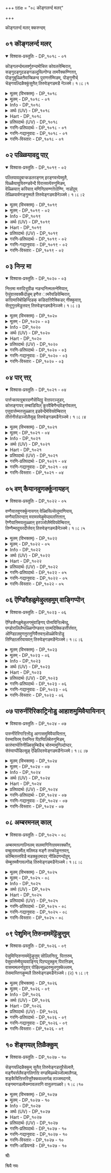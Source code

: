 +++
title = "०८ कॊङ्गलर्न्द मलर्"

+++

कॊङ्गलर्न्द मलर् क्करुन्दम्

## ०१ कॊङ्गलर्न्द मलर्

<details open><summary>विश्वास-प्रस्तुतिः - DP_१०१८ - ०१</summary>

कॊङ्गलर्न्दमलर्क्गुरुन्दमॊचित्त कोवलऩॆम्बिराऩ्,  
सङ्गुदङ्गुदडङ्गडल्दुयिल्गॊण्ड तामरैक्कण्णिऩऩ्,  
पॊङ्गुबुळ्ळिऩैवाय्बिळन्द पुराणर्त्तम्मिडम्, पॊङ्गुनीर्च्  
चॆङ्गयल्दिळैक्कुंसुऩैत् तिरुवेङ्गडमडै नॆञ्जमे। १।८।१
</details>

<details><summary>मूलम् (विभक्तम्) - DP_१०१८</summary>

१०१८ ## कॊङ्गु अलर्न्द मलर्क् गुरुन्दम् ऒचित्त * कोवलऩ् ऎम् पिराऩ् *   
सङ्गु तङ्गु तडङ् गडल् * तुयिल् कॊण्ड तामरैक् कण्णिऩऩ् **   
पॊङ्गु पुळ्ळिऩै वाय् पिळन्द * पुराणर् तम् इडम् * पॊङ्गु नीर्च्  
सॆङ् गयल् तिळैक्कुम् सुऩैत् * तिरुवेङ्गडम् अडै नॆञ्जमे १
</details>

<details><summary>मूलम् - DP_१०१८ - ०१</summary>

कॊङ्गलर्न्दमलर्क्गुरुन्दमॊचित्त कोवलऩॆम्बिराऩ्,  
सङ्गुदङ्गुदडङ्गडल्दुयिल्गॊण्ड तामरैक्कण्णिऩऩ्,  
पॊङ्गुबुळ्ळिऩैवाय्बिळन्द पुराणर्त्तम्मिडम्, पॊङ्गुनीर्च्  
चॆङ्गयल्दिळैक्कुंसुऩैत् तिरुवेङ्गडमडै नॆञ्जमे। १।८।१
</details>

<details><summary>Info - DP_१०१८</summary>

{'uv_id': 'PT_१_८', 'rAga': 'Yamunākalyāṇi / यमुऩाकल्याणि', 'tAla': 'Tiripuṭai / तिरिबुडै', 'bhAva': 'Self'}
</details>

<details><summary>अर्थः (UV) - DP_१०१८</summary>

सङ्गुगळ् तङ्गियिरुक्किऱ परन्द पाऱ्कडलिल् सयऩित्तिरुप्पवऩे! कण्णऩ् तामरैयॊत्त कण्गळैयुडैयवऩे मणमिक्क पूक्कळ् निऱैन्द गुरुन्द मरमाऩ असुरऩै मुऱित्तु अऴित्त सॆरुक्कुडऩ् इरुन्द पऱवैयाग वन्द पगासूरऩ् वायै पिळन्दु अऴित्त ऎम्बॆरुमाऩ् श्री मन्नारायणऩ् इरुक्कु मिडमायुम् नीर्वळमुडैयदाय् सिवन्द कयल् मीऩ्गळ् कळित्तु वाऴुम् सुऩैगळैयुडैय तिरुवेङ्गडमलैयै नॆञ्जे! नी अडैन्दिडु
</details>

<details><summary>Hart - DP_१०१८</summary>

Our ancient, lotus-eyed god  
who rests on the wide conch-filled ocean,  
who broke the Kurundam trees  
blooming with flowers and dripping with honey  
and who as a cowherd split open the beak of the Asuran  
that came as a bird  
stays in Thiruvenkaṭam  
where beautiful fish frolic in the springs filled with abundant water:  
O heart, let us go there and worship him:
</details>

<details><summary>प्रतिपदार्थः (UV) - DP_१०१८</summary>

**सङ्गु तङ्गु** = सङ्गुगळ् तङ्गियिरुक्किऱ; **तडङ् गडल्** = परन्द पाऱ्कडलिल्; **तुयिल् कॊण्ड** = सयऩित्तिरुप्पवऩे!; **कोवलऩ्** = कण्णऩ्; **तामरै** = तामरैयॊत्त; **कण्णिऩऩ्** = कण्गळैयुडैयवऩे; **कॊङ्गु** = मणमिक्क; **अलर्न्द मलर्** = पूक्कळ् निऱैन्द; **गुरुन्दम्** = गुरुन्द मरमाऩ असुरऩै; **ऒचित्त** = मुऱित्तु अऴित्त; **पॊङ्गु** = सॆरुक्कुडऩ् इरुन्द; **पुळ्ळिऩै** = पऱवैयाग वन्द पगासूरऩ्; **वाय् पिळन्द** = वायै पिळन्दु अऴित्त; **ऎम्बिराऩ्** = ऎम्बॆरुमाऩ्; **पुराणर् तम्** = श्री मन्नारायणऩ्; **इडम्** = इरुक्कु मिडमायुम्; **पॊङ्गु नीर्** = नीर्वळमुडैयदाय्; **सॆङ् गयल्** = सिवन्द कयल् मीऩ्गळ्; **तिळैक्कुम्** = कळित्तु वाऴुम्; **सुऩै** = सुऩैगळैयुडैय; **तिरुवेङ्गडम्** = तिरुवेङ्गडमलैयै; **अडै नॆञ्जमे!** = नॆञ्जे! नी अडैन्दिडु
</details>

<details><summary>गरणि-प्रतिपदार्थः - DP_१०१८ - ०१</summary>

कॊङ्गु=परिमळवन्नु, अलर्न्द=\(चॆल्लि\)अरळीद, मलर्=हूगळुळ्ळ, कुरुन्दम्=कुरुन्द मरवन्नु, ऒशित्त=मुरिद, नाश माडिद, कोवलन्=गोपालनादवनु, ऎम्बिरान्=नम्म स्वामियु, शङ्गु=शङ्खगळु, तङ्गु=विशालवाद, कडल्=कडलल्लि, तुयिल् कॊण्ड=निद्रिसिद, तामरै कण्णिनन्=तावरॆहूविनन्तॆ\(ऎसळिनन्तॆ\) विशालवाद कण्णुगळुळ्ळवनु\(पुण्डरीकाक्षनु\), पॊ~घ्गु=कोपगॊण्डु बन्द, पुळ्ळिनै=पक्षियम् वाय्=बायन्नु, पिळन्द=सीळिद, पुराणर् तम्=पुराण पुरुषन, इडम्=क्षेत्रवॆम्बुदु, पॊङ्गुनीर्=\(उक्कि हरियुव\)जलगळुळ्ळ, शॆम्=सुन्दरवाद, कयल्=मीनुगळु, तिळैक्कूम्=वासिसुव, शुनै=सरोवरगळुळ्ळ, तिरुवेङ्गडम्=पवित्रवाद वॆङ्कटाचलवन्नु, अडै=सेरु, नॆञ्जमे=मनस्से.
</details>

<details><summary>गरणि-गद्यानुवादः - DP_१०१८ - ०१</summary>

अरळि परिमळवन्नु बीरुव हूगळुळ्ळ कुरन्द मरवन्नु मुरिदु नाशपडिसिद गोपालनाद नम्म स्वामियु, शङ्खगळु तङ्गिरुव विशालवाद कडलल्लि निद्रिसिद तावरॆ ऎसळिनन्तॆ विशालवाद कण्णुगळुळ्ळवनु, कोपगॊण्डु बन्द पक्षिय बायन्नु सीळिद पुराणपुरुषनु नॆलसिरुव क्षेत्रवॆम्बुदु उक्किहरियुव जलगळन्नुळ्ळ सुन्दरवाद \(कॆम्पु\) मीनुगळु वासिसुव सरोवरगळन्नुळ्ळ पवित्रवाद वॆङ्कटाचलवन्नु होगि सेरु मनस्से.\(१\)
</details>

<details><summary>गरणि-विस्तारः - DP_१०१८ - ०१</summary>

समय बन्दाग अद्भुतवाद, असाध्यवाद, नम्बुवुदक्कू आगदन्थ विस्मयकारकवाद साहसगळन्नु माडि, नोडुववरन्नु मूढरन्नागि माडि, तानु निर्लिप्तनागि एनू अरियदवनन्तॆ इरुववनु भगवन्त. महाप्रळयदल्लि इडिय ब्रह्माण्डवन्नु ऒन्दे कवळवागि नुङ्गि, ऎल्लवन्नू हॊट्टॆयल्लिट्टुकॊळ्ळुवुदु. शान्तवागि, अनन्तन मेलॆ पवडिसि योगनिद्रॆ माडुवुदु, इल्लवेआलदॆलॆय मेलॆ ऎळॆय मगुविन रूपतळॆदु निर्लिप्तनागि निद्रिसुवुदु.

नन्दगोकुलदल्लि गोवळर कुलदल्लि गोपालनागि अवतरिसि, इन्नू अम्बॆगालिक्कुव ऎळॆयवयस्सिनल्ले\(मगुवागिरुवागले\) अरळि परिमळवन्नु बीरुव हूगळिन्द तुम्बि ऎत्तरवागि दृढवागि बॆळॆद मत्तीमरगळन्नु निरायासवागि मुरिदु कॆडवि, एनू अरियदवनन्तॆ तोरिकॊळ्ळुवुदु.

गोवळ बालर जॊतॆयल्लि करुगळ हिन्दॆ काडिगॆ होगुव वयस्सिनल्लि ऒन्दु सल, कंसनिन्द प्रेरितनागि बालकृष्णनन्नु कॊल्ललु बकासुरनु बकपक्षिय रूपतळॆदु काणिसिकॊण्डनु. बकासुरनु अवनन्नु नुङ्गलु बायि तॆरॆदुकॊण्डु नुग्गि बरुवुदन्नु कण्ड कृष्णनु अवन उद्दनाद कॊक्कन्नु हिडिदु, अगलिसि, सीळि, अवनन्नु कॊन्दद्दु.

ई बगॆय हेरळवाद निदर्शनगळन्नु भगवन्तन लीलॆयागि तिळियबहुदु. स्वामियु अनादिपुरुष. यावागलू इरतक्कवनु. ऎल्लक्कू ऒदॆयनु. ऎल्ल आगुहोगुगळिगू कर्तनु. आद्दरिन्दले भगवन्तनन्नु पुराणपुरुष ऎन्नुत्तारॆ.

भगवन्तन सॊबगन्नु वर्णिसिहेळुवुदक्कॆ साध्यविल्ल. अवन कण्णुगळु कमलद दळदन्तॆ माटवागि, विशालवागि, सुन्दरवादवु. अवुगळ आकर्षणॆयन्तु साटियिल्लद्दु. अदक्कॆ स्वामियन्नु “पुण्डरीकाक्ष”ऎन्नुत्तारॆ.

भगवन्तनु नॆलसिरुव क्षेत्रवू अष्टे सुन्दर, अष्टे पवित्र. ऎन्दॆन्दिगू बत्तिहोगदॆ इरुव निरन्तरवाद ऊटॆगळुळ्ळ सरोवरगळु आ क्षेत्रदल्लि हेरळवागिवॆ. आ सरोवरगळल्लि अन्दवाद कॆम्पुमीनुगळु निर्भयवागि ईजुत्ता, नॆगॆयुत्ता इरुत्तवॆ.

आऴ्वाररु हेळुत्तारॆ- मनस्से, भगवन्तन, आ पवित्रक्षेत्रवाद वॆङ्कटाचलवन्नु होगि सेरु.
</details>

## ०२ पळ्ळियावदु पाऱ्

<details open><summary>विश्वास-प्रस्तुतिः - DP_१०१९ - ०२</summary>

पल्लियावदुबाऱ्कडलरङ्गम् इरङ्गवऩ्पेय्मुलै,  
पिळ्ळैयायुयिरुण्डवॆन्दै पिराऩवऩ्पॆरुगुमिडम्,  
वॆळ्ळियाऩ् करियाऩ् मणिनिऱवण्णऩॆऩ्ऱॆण्णि, नाडॊऱुम्  
तॆळ्ळियार्वणङ्गुम्मलै तिरुवेङ्गडमडैनॆञ्जमे। १।८।२
</details>

<details><summary>मूलम् (विभक्तम्) - DP_१०१९</summary>

१०१९ ## पळ्ळि आवदु पाऱ्कडल् अरङ्गम् * इरङ्ग वऩ् पेय् मुलै *   
पिळ्ळैयाय् उयिर् उण्ड ऎन्दै * पिराऩ् अवऩ् पॆरुगुम् इडम् **   
वॆळ्ळियाऩ् करियाऩ् * मणि निऱ वण्णऩ् ऎऩ्ऱु ऎण्णि * नाळ्दॊऱुम्   
तॆळ्ळियार् वणङ्गुम् मलैत् * तिरुवेङ्गडम् अडै नॆञ्जमे २
</details>

<details><summary>मूलम् - DP_१०१९ - ०२</summary>

पल्लियावदुबाऱ्कडलरङ्गम् इरङ्गवऩ्पेय्मुलै,  
पिळ्ळैयायुयिरुण्डवॆन्दै पिराऩवऩ्पॆरुगुमिडम्,  
वॆळ्ळियाऩ् करियाऩ् मणिनिऱवण्णऩॆऩ्ऱॆण्णि, नाडॊऱुम्  
तॆळ्ळियार्वणङ्गुम्मलै तिरुवेङ्गडमडैनॆञ्जमे। १।८।२
</details>

<details><summary>Info - DP_१०१९</summary>

{'uv_id': 'PT_१_८', 'rAga': 'Yamunākalyāṇi / यमुऩाकल्याणि', 'tAla': 'Tiripuṭai / तिरिबुडै', 'bhAva': 'Self'}
</details>

<details><summary>अर्थः (UV) - DP_१०१९</summary>

कल्नॆञ्जै युडैय पूदऩै कदऱुम्बडि अवळदु मार्बगत्तै कुऴन्दैयाय् इरुक्कुम् पोदे अवळ् पिराणऩै उऱिञ्जि अवळै अऴित्त ऎम् पॆरुमाऩ् सयऩित्तिरुप्पदु तिरुप्पाऱ्कडलुम् तिरुवरङ्गमुमाम् अवऩ् वळरुगिऱ इडमाऩ तॆळिन्द ञाऩिगळ् किरुदयुगत्तिल् वॆळुत्त निऱत्तऩायुम् कलियुगत्तिल् कऱुत्त निऱत्तऩायुम् त्वाबरयुगत्तिल् नीलमणि निऱत्तऩायुम् ऎऩ्ऱु ऎण्णि तिऩमुम् वणङ्गुम् तिरुवेङ्गडमलैयै नॆञ्जे! नी अडैन्दिडु
</details>

<details><summary>Hart - DP_१०१९</summary>

Our lord who rests on the milky ocean in Srirangam,  
who drank the poisonous milk  
from the breasts of the devil Putanā,  
stays in Thiruvenkaṭam  
where his good devotees go and praise him every day saying,  
“He is white in the first eon:  
He is dark in the second eon:  
He is sapphire-colored in the third eon,”  
and worship him on that hill:  
O heart, let us go there and worship him:
</details>

<details><summary>प्रतिपदार्थः (UV) - DP_१०१९</summary>

**वऩ् पेय्** = कल्नॆञ्जै युडैय; **इरङ्ग** = पूदऩै कदऱुम्बडि; **मुलै** = अवळदु मार्बगत्तै; **पिळ्ळैयाय्** = कुऴन्दैयाय् इरुक्कुम् पोदे; **उयिर्** = अवळ् पिराणऩै उऱिञ्जि; **उण्ड** = अवळै अऴित्त; **ऎन्दै पिराऩ्** = ऎम् पॆरुमाऩ्; **पळ्ळि आवदु** = सयऩित्तिरुप्पदु; **पाऱ्कडल्** = तिरुप्पाऱ्कडलुम्; **अरङ्गम्** = तिरुवरङ्गमुमाम्; **अवऩ्** = अवऩ्; **पॆरुगुम् इडम्** = वळरुगिऱ इडमाऩ; **तॆळ्ळियार्** = तॆळिन्द ञाऩिगळ्; **वॆळ्ळियाऩ्** = किरुदयुगत्तिल् वॆळुत्त निऱत्तऩायुम्; **करियाऩ्** = कलियुगत्तिल् कऱुत्त निऱत्तऩायुम्; **मणि निऱ** = त्वाबरयुगत्तिल् नीलमणि; **वण्णऩ्** = निऱत्तऩायुम्; **ऎऩ्ऱु ऎण्णि** = ऎऩ्ऱु ऎण्णि; **नाळ्दॊऱुम्** = तिऩमुम्; **वणङ्गुम्** = वणङ्गुम्; **मलै तिरुवेङ्गडम्** = तिरुवेङ्गडमलैयै; **अडै नॆञ्जमे!** = नॆञ्जे! नी अडैन्दिडु
</details>

<details><summary>गरणि-प्रतिपदार्थः - DP_१०१९ - ०२</summary>

पळ्ळि आवदु=पवडिसुवुदु \(पवडिसुव स्थळ ऎन्दरॆ\) पाल् कडल् अरङ्गम्=पाल्गडलु ऎम्ब देवालय, इरङ्ग-किरिचाडुवन्तॆ, अवन्=अवनु, पेय् मुलै=राक्षसिय मॊलॆयन्नु, पिळ्ळै आय्=मगुवागिये, उयिर् उण्ड=जीववन्नुण्ड, ऎन्दै=नन्न तन्दॆयाद, पिरान्=स्वामियाद, अवन्=अवनु, पॆरुहुम्=बॆळॆयुव, इडम्=क्षेत्रवॆम्बुदु, वॆळ्ळियान्=बिळियनु, करियन्-करियनु, मणीनिऱवण्णन्=नीलमणिय बण्णदवनु, ऎन्ऱु=ऎन्दु, ऎण्णि=भाविसि, नाळ् तॊऱुम्=सततवागि, तॆळ्ळियार्=तिळिदवरु, वणङ्गुम्=पूजिसुव, नमस्करिसुव, मलै=बॆट्टवाद, तिरुवेङ्गडम्=पवित्रवाद वॆङ्कटाचलवन्नु, अडै=सेरु, नॆञ्जमे=मनस्से.
</details>

<details><summary>गरणि-गद्यानुवादः - DP_१०१९ - ०२</summary>

अवनु पवडिसुवुदु “पाल्गडलु ऎम्ब देवालयदल्लि अवनु मगुवागिये राक्षसिय मॊलॆयन्नुण्डु\(अवळु\) किरिचाडुवन्तॆ अवळ जीववन्नुण्डवनु. नन्न तन्दॆयू स्वामियू आद अवनु बॆळॆयुव क्षेत्रवॆम्बुदु तिळिदवरु बिळियनु, करियनु, नीलमणिय कान्तियवनु” ऎन्दु सततवागि पूजिसि नमस्करिसुव बॆट्टवाद पवित्रवाद वॆङ्कटाचलवन्नु, होगि सेरु, मनस्से.\(२\)
</details>

<details><summary>गरणि-विस्तारः - DP_१०१९ - ०२</summary>

भगवन्तनु अवतरिसुवुदु ऒन्दु कडॆयन्तॆ, बॆळॆयुवुदु मत्तॊन्दु कडॆयन्तॆ, मत्तु पवडिसुवुदु इन्नॊन्दु कडॆयन्तॆ\! ऎन्थ विचित्र\!

भगवन्तनु श्रीकृष्णनागि अवतरिसिद्दु नन्दगोकुलदल्लि. अवनिन्नू हसुगूसागिद्दागले, अवनन्नु कॊल्लबेकॆन्दु विषद हालन्नु तुम्बिकॊण्डु बन्द पूतनि ऎम्ब राक्षसिय विषद मॊलॆयन्नु सविदुउण्ड. अदन्नु तानु अरगिसिकॊण्डद्दल्लदॆ, कुडिद हालिन जॊतॆयल्लि अवळ जीववन्ने हीरि बिट्ट\! ऎन्थ विस्मयकारि\! अवळु यारु, अल्लिगेकॆ बन्दिद्दळॆम्बुदु अवनिगॆ मात्रवे तिळिदित्तु\! ऎन्थ सर्वज्ञ\!

भगवन्तनु मलगुवुदु विशालवागि, अब्बरिसुव अलॆगळिन्द कूडिद पाल्गडलल्लि\! अदे अवन शयन मन्दिर\! ऎन्थ निर्लिप्त\!

भगवन्तनु भूमियमेलॆ तन्न कीर्तियन्नु प्रत्यक्षवागि बॆळगुत्तिरुवुदु तिरुवॆङ्कटाचलदल्लि. ज्ञानिगळु युगयुगगळिन्दलू अवनन्नु पूजिसुत्तिद्दारॆ. कृतयुगदल्लि हळदि मिश्रवाद बिळियबण्णदिन्द बॆळगिदनु. द्वापरयुगदल्लि अवन देहकान्ति इन्द्रनीलमणियदु. कलियुगदल्लि अवनु करियनु\! वॆङ्कटाचलद स्वामियल्लि ज्ञानिगळु बॆळगिनिन्द रात्रियवरॆगॆ, अनुदिनवू, ई नाल्कु बण्णगळन्नु नाल्कु यामगळल्लि नोडि नलियुत्तारॆ\!

आऴ्वाररु हेळुत्तारॆ- मनस्से, वॆङ्कटाचलक्कॆ होगु. स्वामियन्नु दर्शन माडिको. अवन महिमॆयन्नु कॊण्डाडु. सततवागि अवन सेवॆ माडु. अवन कृपॆगॆ पात्रनागु.
</details>

## ०३ निन्ऱ मा

<details open><summary>विश्वास-प्रस्तुतिः - DP_१०२० - ०३</summary>

निऩ्ऱमा मरुदिऱ्ऱुवीऴ नडन्दनिऩ्मलऩ्नेमियाऩ्,  
ऎऩ्ऱुंवाऩवर्क्कैदॊऴुम् इणैत्त ामरैयडियॆम्बिराऩ्,  
कऩ्ऱिमारिबॊऴिन्दिडक् कडिदाऩिरैक्किडर् नीक्कुवाऩ्,  
सॆऩ्ऱुगुऩ्ऱमॆडुत्तवऩ् तिरुवेङ्गडमडैनॆञ्जमे। १।८।३
</details>

<details><summary>मूलम् (विभक्तम्) - DP_१०२०</summary>

१०२० निऩ्ऱ मा मरुदु इऱ्ऱु वीऴ * नडन्द निऩ्मलऩ् नेमियाऩ् *   
ऎऩ्ऱुम् वाऩवर् कैदॊऴुम् * इणैत्तामरै अडि ऎम् पिराऩ् **   
कऩ्ऱि मारि पॊऴिन्दिडक् * कडिदु आ निरैक्कु इडर् नीक्कुवाऩ् *   
सॆऩ्ऱु कुऩ्ऱम् ऎडुत्तवऩ् * तिरुवेङ्गडम् अडै नॆञ्जमे ३
</details>

<details><summary>मूलम् - DP_१०२० - ०३</summary>

निऩ्ऱमा मरुदिऱ्ऱुवीऴ नडन्दनिऩ्मलऩ्नेमियाऩ्,  
ऎऩ्ऱुंवाऩवर्क्कैदॊऴुम् इणैत्त ामरैयडियॆम्बिराऩ्,  
कऩ्ऱिमारिबॊऴिन्दिडक् कडिदाऩिरैक्किडर् नीक्कुवाऩ्,  
सॆऩ्ऱुगुऩ्ऱमॆडुत्तवऩ् तिरुवेङ्गडमडैनॆञ्जमे। १।८।३
</details>

<details><summary>Info - DP_१०२०</summary>

{'uv_id': 'PT_१_८', 'rAga': 'Yamunākalyāṇi / यमुऩाकल्याणि', 'tAla': 'Tiripuṭai / तिरिबुडै', 'bhAva': 'Self'}
</details>

<details><summary>अर्थः (UV) - DP_१०२०</summary>

असुरऩाग नगरामल् निऩ्ऱ पॆरिय मरुदमरङ्गळिरण्डुम् मुऱिन्दु विऴुम्बडियाग नडुवे पोऩ कुऱ्ऱमऱ्ऱ मऩदैयुडैयवऩुम् सक्करत्तै कैयिलुडैयवऩुम् ऎप्पोदुम् नित्यसूरिगळ् वणङ्गुम् तामरैबोऩ्ऱ इरण्डु पादङ्गळैयुडैयवऩुम् इन्दिरऩ् कोबङ्गॊण्डु मऴैयै पॊऴिन्द पोदु पसुक्कूट्टङ्गळिऩ् तुऩ्बम् नीक्क उडऩे वेगमागच् चॆऩ्ऱु कोवर्त्तऩ मलैयै कुडैयाग ऎडुत्तवऩ् इरुक्कुमिडम् तिरुवेङ्गडम् नॆञ्जे! नी अडैन्दिडु
</details>

<details><summary>Hart - DP_१०२०</summary>

Our faultless lord with a discus  
went between the marudam trees and broke them  
as the gods in the sky folded their hands  
and worshiped his lotus feet  
and carried Govardhana mountain as an umbrella,  
to stop the rain when Indra made a storm  
to afflict the cows and the cowherds:  
He stays in the Thiruvenkaṭam hills:  
O heart, let us go there and worship him:
</details>

<details><summary>प्रतिपदार्थः (UV) - DP_१०२०</summary>

**निऩ्ऱ** = असुरऩाग नगरामल् निऩ्ऱ; **मा मरुदु** = पॆरिय मरुदमरङ्गळिरण्डुम्; **इऱ्ऱु वीऴ** = मुऱिन्दु विऴुम्बडियाग; **नडन्द** = नडुवे पोऩ; **निऩ्मलऩ्** = कुऱ्ऱमऱ्ऱ मऩदैयुडैयवऩुम्; **नेमियाऩ्** = सक्करत्तै कैयिलुडैयवऩुम्; **ऎऩ्ऱुम् वाऩवर्** = ऎप्पोदुम् नित्यसूरिगळ्; **कै तॊऴुम्** = वणङ्गुम्; **तामरै इणै** = तामरैबोऩ्ऱ इरण्डु; **अडि ऎम्बिराऩ्** = पादङ्गळैयुडैयवऩुम्; **कऩ्ऱि** = इन्दिरऩ् कोबङ्गॊण्डु; **मारि** = मऴैयै; **पॊऴिन्दिड** = पॊऴिन्द पोदु; **कडिदु आ निरैक्कु** = पसुक्कूट्टङ्गळिऩ्; **इडर् नीक्कुवाऩ्** = तुऩ्बम् नीक्क; **सॆऩ्ऱु** = उडऩे वेगमागच् चॆऩ्ऱु; **कुऩ्ऱम्** = कोवर्त्तऩ मलैयै; **ऎडुत्तवऩ्** = कुडैयाग ऎडुत्तवऩ्; **तिरुवेङ्गडम्** = इरुक्कुमिडम् तिरुवेङ्गडम्; **अडै नॆञ्जमे!** = नॆञ्जे! नी अडैन्दिडु
</details>

<details><summary>गरणि-प्रतिपदार्थः - DP_१०२० - ०३</summary>

निन्ऱ=स्थिरवागि\(दृढवागि\) निन्तिरुव, मा=दॊड्ड, मरुदु=मत्तीमरगळन्नु, इट्रु=मुरिदु, वीऴ=बीळुवन्तॆ, नडन्द=नडॆदवनाद, निन् मलन्=निर्मलनू, नेमियान्=चक्रधारियू, ऎन्ऱुम्=यावागलू, वानवर्=देवतॆगळु, अमररु, कैतॊऴुम्=कै मुगियुवन्थ\(सेवॆ माडुवन्थ\), इणै तामरै अडि=ऎरडु पादकमलगळ, ऎम्बिरान्=नम्म स्वामियू

कन्ऱि=कोपगॊण्डु, मारि=मळॆयन्नु, पॊऴिन्दिड=सुरिसिदाग, कडिदु=ऒडनॆये, आ निरैक्कू=आकळ मन्दॆगळिगॆ, इडर्=ऎडरन्नु\(कष्ट सङ्कटगळन्नु\), नीक्कुवान्=नीगिसुवुदक्कागि, शॆन्ऱु=होगि, कुन्ऱुम्=बॆट्टवन्नु, ऎडुत्तवन्=ऎत्तिहिडिदवनू\(नॆलसिरुव\), तिरुवेङ्गडम्=पवित्रवाद वॆङ्कटाचलवन्नु, अडै=सेरु, नॆञ्जमे=मनस्से.
</details>

<details><summary>गरणि-गद्यानुवादः - DP_१०२० - ०३</summary>

दृढवागि निन्तिरुव दॊड्ड मत्तीमरगळु मुरिदु बीळुवन्तॆ नडॆद निर्मलनू, चक्रधारियू ऎल्ल कालदल्लू देवतॆगळू अमररू सेवॆ माडुवन्थ ऎरडु पादपद्मगळुळ्ळ नम्म स्वामियू, कोपगॊण्डु मळॆयन्नु सुरिसिदाग ऒदनॆये होगि आकळ मन्दॆगळिगॆ कष्टसङ्कटगळन्नु नीगिसुवुदक्कागि बॆट्टवन्नॆत्ति हिडिदवनू नॆलसिरुव तिरुवॆङ्कटाचलवन्नु होगि सेरु मनस्से.\(३\)
</details>

<details><summary>गरणि-विस्तारः - DP_१०२० - ०३</summary>

ई पाशुरदल्लि कृष्णावतारद ऎरडु विद्यमानगळन्नु नॆनपिगॆ तरलागुत्तिदॆ. मॊदलनॆयदु “यमळार्जुन भञ्जन”, तायॊ यशोदॆगॆ अम्बॆगालिक्कुव कृष्णन चेष्टॆगळन्नु तडॆयलागलिल्ल. ऒन्दु सल, अवनन्नु ऒन्दु ऒरळुकल्लिगॆ कट्टि हाकि, तन्न कॆलसक्कॆन्दु मनॆयॊळक्कॆ होदळु. कृष्णनु आ ऒरळन्नु ऎळॆदुकॊण्डु होगि, ऎत्तरवागि दृढवागि बॆळॆदु निन्तिद्द ऎरडु मत्तीमरगळ नडुवॆ तानु नुग्गिद. तन्न हिन्दॆ बरुत्तिद्द ऒरळन्नू तन्न कडॆगॆ ऎळॆदुकॊळ्ळुवुदक्कागि यत्निसिद. आ दॊड्ड मरगळु मुरिदु बिद्दवु. दॊड्ड सद्दायितु. गोकुलक्कॆ गोकुलवे बन्दुनोडितु. जन मातनाडिदरु-” मगुविगॆ अष्टु सामर्थ्यवुण्टे? आ मरगळु अवन मेलॆये बिद्दिद्दरॆ एनुगति? अवनन्नु नोडि- हेगॆ नगुनगुत्ता निर्लिप्तनागि आडिकॊळ्ळुत्तिद्दानॆ?”-हीगॆल्ला आडिकॊण्डरु.

कृष्णावतारद ऎरडनॆय प्रसङ्ग “गोवर्धनोद्धरण”. इन्द्रनिगॆ वर्षवर्षवू गोवळरु माडुत्तिद्द पूजॆयन्नु निल्लिसि, आ पूजॆयन्नु गोवर्धन गिरिगे सल्लिसबेकॆन्दु कृष्ण सलहॆ माडिद. अवन मातिनन्तॆयेगोवळरु गिरियन्नु पूजिसिदरु. इन्द्रनिगॆ कडुकोप बन्तु. इडिय गोकुलवन्ने नाशमाडिबिडुवुदागि भारिमळॆयन्नु इन्द्रनु सुरिसिदनु. आग, बालकृष्णनु गोवर्धन गिरियने ऎत्तिहिडिदु अदरडियल्लि गोवळरन्नू गोवुगळन्नू कापाडिदनु.

आऴ्वाररु भगवन्तनन्नु “निर्मल”ऎन्दू, “चक्रधारि” ऎन्दू करॆदिद्दारॆ. यवौदक्कू अण्टदॆ परिशुद्धनागिरुववनु स्वामि. दुष्टनिग्रहक्कॆ अवनु सदासिद्ध. अदक्कागिये कैयल्लि चक्रायुध.

आऴ्वाररु हेळुत्तारॆ-”मनस्से, स्वामियु ईग तिरुवॆङ्कटगिरियल्लि नॆलसिद्दानॆ. आश्रितरक्षणॆगागि अवन ऎरडु पादपद्मगळिवॆ. अल्लिगॆ होगु. अवन पादसेवॆ माडु. अवन कृपॆगॆ पात्रनागु”.
</details>

## ०४ पार् त्तऱ्

<details open><summary>विश्वास-प्रस्तुतिः - DP_१०२१ - ०४</summary>

पार्त्तऱ्कायऩ्ऱुबारदम्गैसॆय्दिट्टु वॆऩ्ऱपरञ्जुडर्,  
कोत्तङ्गायर् तम्बाडियिल् कुरवैबिणैन्दवॆङ्गोवलऩ्,  
एत्तुवार्त्तम्मऩत्तुळ्ळाऩ् इडवॆन्दैमेवियवॆम्बिराऩ्  
तीर्त्तनीर्त्तडञ्जोलैसूऴ् तिरुवेङ्गडमडैनॆञ्जमे। १।८।४
</details>

<details><summary>मूलम् (विभक्तम्) - DP_१०२१</summary>

१०२१ पार्त्तऱ्कु आय् अऩ्ऱु पारदम् कैसॆय् तिट्टु * वॆऩ्ऱ परञ्जुडर् *   
कोत्तु अङ्गु आयर् तम् पाडियिल् * कुरवै पिणैन्द ऎम् कोवलऩ् **   
एत्तुवार् तम् मऩत्तु उळ्ळाऩ् * इडवॆन्दै मेविय ऎम् पिराऩ् *   
तीर्त्त नीर्त् तडम् सोलै सूऴ् * तिरुवेङ्गडम् अडै नॆञ्जमे ४
</details>

<details><summary>मूलम् - DP_१०२१ - ०४</summary>

पार्त्तऱ्कायऩ्ऱुबारदम्गैसॆय्दिट्टु वॆऩ्ऱपरञ्जुडर्,  
कोत्तङ्गायर् तम्बाडियिल् कुरवैबिणैन्दवॆङ्गोवलऩ्,  
एत्तुवार्त्तम्मऩत्तुळ्ळाऩ् इडवॆन्दैमेवियवॆम्बिराऩ्  
तीर्त्तनीर्त्तडञ्जोलैसूऴ् तिरुवेङ्गडमडैनॆञ्जमे। १।८।४
</details>

<details><summary>Info - DP_१०२१</summary>

{'uv_id': 'PT_१_८', 'rAga': 'Yamunākalyāṇi / यमुऩाकल्याणि', 'tAla': 'Tiripuṭai / तिरिबुडै', 'bhAva': 'Self'}
</details>

<details><summary>अर्थः (UV) - DP_१०२१</summary>

मुऱ्कालत्तिल् पारद युत्तत्तिले अर्जुनादिगळुक्काग अणि वगुत्तु तुर्योदऩादिगळै वॆऱ्ऱि पॆऱ्ऱ परञ्जोदियाऩवऩुम् अङ्गु आयर्गळिऩ् तिरुवाय् पाडियिल् रासक्रीडै सॆय्द ऎम्बॆरुमाऩ् तऩ्ऩैत् तुदिप्पवर्गळुडैय मऩत्तिलिरुप्पवऩुम् तिरुविडवॆन्दैयिले इरुप्पवऩुम् पुण्य तीर्त्तङ्गळालुम् सोलैगळालुम् सूऴ्न्द तिरुवेङ्गडम् नॆञ्जे! नी अडैन्दिडु
</details>

<details><summary>Hart - DP_१०२१</summary>

The lord of Thiruviḍavendai,  
the highest light, who drove the chariot for Arjuna,  
fighting in the Bharatha war and conquering the Kauravas,  
and who danced the Kuravai dance with the cowherds  
holding hands with them  
stays in Thiruvenkaṭam  
surrounded with sacred water and thick groves  
and in the hearts of his devotees:  
O heart, let us go there and worship him:
</details>

<details><summary>प्रतिपदार्थः (UV) - DP_१०२१</summary>

**अऩ्ऱु** = मुऱ्कालत्तिल्; **पारदम्** = पारद युत्तत्तिले; **पार्त्तऱ्कु आय्** = अर्जुनादिगळुक्काग; **कैसॆय्दिट्टु** = अणि वगुत्तु; **वॆऩ्ऱ** = तुर्योदऩादिगळै वॆऱ्ऱि पॆऱ्ऱ; **परञ्जुडर्** = परञ्जोदियाऩवऩुम्; **अङ्गु आयर् तम्** = अङ्गु आयर्गळिऩ् तिरुवाय्; **पाडियिल्** = पाडियिल्; **कुरवै कोत्तु पिणैन्द** = रासक्रीडै सॆय्द; **ऎम् कोवलऩ्** = ऎम्बॆरुमाऩ्; **एत्तुवार् तम्** = तऩ्ऩैत् तुदिप्पवर्गळुडैय; **मऩत्तु उळ्ळाऩ्** = मऩत्तिलिरुप्पवऩुम्; **इडवॆन्दै** = तिरुविडवॆन्दैयिले; **मेविय ऎम्बिराऩ्** = इरुप्पवऩुम्; **तीर्त्त नीर्त् तडम्** = पुण्य तीर्त्तङ्गळालुम्; **सोलै सूऴ्** = सोलैगळालुम् सूऴ्न्द; **तिरुवेङ्गडम्** = तिरुवेङ्गडम्; **अडै नॆञ्जमे!** = नॆञ्जे! नी अडैन्दिडु
</details>

<details><summary>गरणि-प्रतिपदार्थः - DP_१०२१ - ०४</summary>

पार् त्तऱ् कु=पार्थनिगॆ सहायकनागि, अन्ऱु=आ कालदल्लि, पारदम्=भारतयुद्धवन्नु, कैशॆय्दु इट्टु=हूडिसिट्टू, वॆन्ऱ=जयिसुव, परम् शुडर्=परञ्ज्यीतिस्वरूपनू, कोत्तु=जॊतॆजॊतॆयागि\(पोणिसिदन्तॆ ऒट्टुगूडि\), अङ्गु=अल्लि, आयर् तम्=गोवळर, पाडियिल् =गोकुलदल्लि\(हट्टियल्लि\)कुरवै इणैन्द=नाट्यवाडिद\(रासक्रीडॆ नडसिद\), ऎम् कोवलन्=नम्म गोपालनू, एत्तुवार् तम्=स्तुतिसुववर, मनत्तु उळ्ळान्=मनदल्लिरुववनू, इडवॆन्दै मेविय=इडवॆन्दै ऎम्ब क्षेत्रदल्लि नॆलसिरुववनू आद. ऎम् पिरान्=नम्म स्वामियु, तीर् त्तम् नीर्=पुण्यतीर्थगळन्नुळ्ळ, तड=विशालवाद, शोलै=तोपुगळिन्द, शूऴ्=सुत्तुवरिदिरुव, तिरुवेङ्गडम्=पवित्रवाद वॆङ्कटाचलवन्नु, अडै=सेरु, नॆञ्जमे=मनस्से.
</details>

<details><summary>गरणि-गद्यानुवादः - DP_१०२१ - ०४</summary>

आ कालदल्लि पार्थनिगॆ सहायकनागि निन्तु भारतयुद्धवन्नु तॊडगिसि जयिसिद परञ्ज्योतिस्वरूपनू, गोवळर हट्टियल्लि जॊतॆजॊतॆयागि पोणिसिदन्तॆ ऒट्टुगूडि नृत्यवन्नाडिद \(रासक्रीडॆयाडिद\)नम्म गोपालनू, ध्यानिसुववर मनदल्लिरुववनू, इडवॆन्दै ऎम्ब क्षेत्रदल्लि नॆलसिरुववनू, नम्म स्वामियू इरुव पुण्यतीर्थगळिन्दलू, तोपुगळिन्दलू सुत्तुवरिदिरुव तिरुवॆङ्कटगिरियन्नु होगि सेरु, मनस्से.\(४\)
</details>

<details><summary>गरणि-विस्तारः - DP_१०२१ - ०४</summary>

कृष्णावतारद इन्नॆरडु प्रसङ्गगळन्नु ई पाशुरदल्लि तिळिसलागुत्तदॆ. मॊदलनॆयदु तन्न अवतारक्कॆ कारणवादद्दु. अन्याय नडॆयुत्तिरुव कडॆ धर्मग्लानियागिरुव कडॆ, भूभार हॆच्चागिरुवाग अवुगळन्नॆल्ला सवरिसि मत्तॆ धर्मवन्नु नॆलॆगॊळिसुवुदक्कोस्कर कृष्णावतारवू सह नडॆदद्दू. अधर्मिगळू अन्यायिगळू आद कौरवर वंशवन्नु निर्मूलगॊळिसुवुदक्कागि महाभारत युद्धवन्नु तॊडगिसिद्दु. पार्थनिगॆ सहायकनागि बॆम्बलिगनागि निन्तु, अवनिगॆ सारथियागि गीतॆयन्नुपदेशिसि, हुरिदुम्बिसि अवनिन्द कर्तव्य पालनॆयन्नु माडिसि, पाण्डवरिगॆ विजयवन्नु तन्दुकॊट्ट हिरिमॆय प्रसङ्ग.

नन्दगोकुलद गोवळरु ऎन्दॆन्दिगू मरॆयन्दन्थ रासक्रीडॆयन्नु नडसिद्दु श्रीकॄष्णन इन्नॊन्दु हिरिमॆ. आ रासक्रीडॆयल्लि ऒब्बॊब्ब गोपिगू

ऒब्बॊब्ब कृष्णनागि-ऎन्दरॆ, ऒब्बने भगवन्तनु अनेक रूपगळन्नु तळॆदु ऒब्बॊब्बळ मग्गुलल्लू इद्दु अवळन्नु तृपिपडिसि. सन्तोषपडिसिदनु.

आऴ्वाररु हेळुत्तारॆ- मनस्से, आ स्वामियु परञ्ज्योतिस्वरूपनागि नॆनॆदवर मनदल्ले इरुववनादरू सह, ईग पुण्यतीर्थगळिम्दलू सॊबगिन तोपुगळिन्दलू कूडिरुव प्रकृतिरम्यवाद तिरुवॆङ्कटगिरियल्लि नॆलसिद्दानॆ. अल्लिगॆ होगु, अवन सेवॆ माडु, अवन कृपॆगॆ पात्रनागु.
</details>

## ०५ वण् कैयानवुणर्क्कूनायहन्

<details open><summary>विश्वास-प्रस्तुतिः - DP_१०२२ - ०५</summary>

वण्गैयाऩवुणर्क्कुनायगऩ् वेळ्वियिल्सॆऩ्ऱुमाणियाय्,  
मण्गैयालिरन्दाऩ् मरामरमेऴुमॆय्दवलत्तिऩाऩ्,  
ऎण्गैयाऩिमयत्तुळ्ळाऩ् इरुञ्जोलैमेवियवॆम्बिराऩ्,  
तिण्गैम्मादुयरदीर्त्तवऩ् तिरुवेङ्गडमडैनॆञ्जमे। १।८।५
</details>

<details><summary>मूलम् (विभक्तम्) - DP_१०२२</summary>

१०२२ वण् कैयाऩ् अवुणर्क्कु नायगऩ् * वेळ्वियिल् सॆऩ्ऱु माणियाय् *   
मण् कैयाल् इरन्दाऩ् * मरामरम् एऴुम् ऎय्द वलत्तिऩाऩ् **   
ऎण् कैयाऩ् इमयत्तु उळ्ळाऩ् * इरुञ्जोलै मेविय ऎम् पिराऩ् *   
तिण् कै मा तुयर् तीर्त्तवऩ् * तिरुवेङ्गडम् अडै नॆञ्जमे ५
</details>

<details><summary>मूलम् - DP_१०२२ - ०५</summary>

वण्गैयाऩवुणर्क्कुनायगऩ् वेळ्वियिल्सॆऩ्ऱुमाणियाय्,  
मण्गैयालिरन्दाऩ् मरामरमेऴुमॆय्दवलत्तिऩाऩ्,  
ऎण्गैयाऩिमयत्तुळ्ळाऩ् इरुञ्जोलैमेवियवॆम्बिराऩ्,  
तिण्गैम्मादुयरदीर्त्तवऩ् तिरुवेङ्गडमडैनॆञ्जमे। १।८।५
</details>

<details><summary>Info - DP_१०२२</summary>

{'uv_id': 'PT_१_८', 'rAga': 'Yamunākalyāṇi / यमुऩाकल्याणि', 'tAla': 'Tiripuṭai / तिरिबुडै', 'bhAva': 'Self'}
</details>

<details><summary>अर्थः (UV) - DP_१०२२</summary>

विशेषमाग ताऩम् सॆय्युम् कैयैयुडैयवऩाय् असुरर्गट्कुत् तलैवऩाऩ मगाबलियिऩ् याग पूमियै पिरम्मसारि वेषत्तुडऩ् अडैन्दु तऩ् कैयाल् पूमियै याचित्तवऩुम् एऴु साल मरङ्गळैयुम् तुळैबडुत्तिऩ वलिमैयुडैयवऩुम् अष्ट पुजङ्गळैयुडैयवऩुम् इमयमलैयिल् इरुप्पवऩुम् तिरुमालिरुञ् जोलैयिल् इरुक्कुम् ऎम्बिराऩ् तिडमाऩ मुदलैयिऩ् कैयिल् अगप्पट्ट तुदिक्कैयैयुडैय कजेन्दिरऩदु तुयर् तीर्त्तवऩ् इरुक्कुमिडम् तिरुवेङ्गडम् नॆञ्जे! नी अडैन्दिडु
</details>

<details><summary>Hart - DP_१०२२</summary>

The eight-armed god of the Himalayas  
took the form of a bachelor,  
went to the sacrifice of generous Mahabali,  
the king of the Asurans, begged for three feet of land  
and measured the earth and the sky with two steps:  
He shot one arrow and destroyed seven marā trees,  
and he saved the long-trunked elephant Gajendra from the crocodile:  
He stays in the Thiruvenkaṭam hills:  
O heart, let us go there and worship him:
</details>

<details><summary>प्रतिपदार्थः (UV) - DP_१०२२</summary>

**वण्** = विशेषमाग ताऩम् सॆय्युम्; **कैयाऩ्** = कैयैयुडैयवऩाय्; **अवुणर्क्कु** = असुरर्गट्कुत्; **नायगऩ्** = तलैवऩाऩ मगाबलियिऩ्; **वेळ्वियिल्** = याग पूमियै; **माणियाय्** = पिरम्मसारि वेषत्तुडऩ्; **सॆऩ्ऱु** = अडैन्दु; **मण् कैयाल्** = तऩ् कैयाल्; **इरन्दाऩ्** = पूमियै याचित्तवऩुम्; **मरामरम् एऴुम्** = एऴु साल मरङ्गळैयुम्; **ऎय्द** = तुळैबडुत्तिऩ; **वलत्तिऩाऩ्** = वलिमैयुडैयवऩुम्; **ऎण् कैयाऩ्** = अष्ट पुजङ्गळैयुडैयवऩुम्; **इमयत्तु** = इमयमलैयिल्; **उळ्ळाऩ्** = इरुप्पवऩुम्; **इरुञ्जोलै** = तिरुमालिरुञ् जोलैयिल्; **मेविय** = इरुक्कुम् ऎम्बिराऩ्; **तिण्** = तिडमाऩ मुदलैयिऩ् कैयिल् अगप्पट्ट; **कै मा** = तुदिक्कैयैयुडैय कजेन्दिरऩदु; **तुयर्** = तुयर्; **तीर्त्तवऩ्** = तीर्त्तवऩ् इरुक्कुमिडम्; **तिरुवेङ्गडम्** = तिरुवेङ्गडम्; **अडै नॆञ्जमे!** = नॆञ्जे! नी अडैन्दिडु
</details>

<details><summary>गरणि-प्रतिपदार्थः - DP_१०२२ - ०५</summary>

वण् कैयान्=कॊडुगैयवनाद, अवुणर् क्कु=राक्षसरिगॆ, नायहन्=ऒडॆयनू, आदवन, वेळ्वियिल् –यज्ञशालॆयल्लि, शॆन्ऱु=होगि, माणी आय्=वटूवागि, मण्=नॆलवन्नु, कैयाल्=कैयिन्द, इरन्दान्=बेडिदवनू, मरामरम् एऴुम्=एळु ताळॆयमरगळन्नू, ऎय्द=रन्ध्रवागिसिद, वलत्तिनान्=समर्थनू, ऎण् कैयान्=ऎण्टुकैगळवनू इमयत्तु उळ्ळान्=हिमालयदल्लि इरुववनू, इरुञ्जोलै मेविय=तिरुमालिरुञ्जोलैयल्लि नॆलसिरुववनू, ऎम् पिरान्=नम्म स्वामियू, तिण् कै=दृढवाद\(बलिष्ठवाद\) कैयुळ्ळ, मा=आनॆय, तुयर्=सङ्कटवन्नु, तीर् त्तवन्=तीरिसिदवनू\(नॆलसिरुव\) तिरुवेङ्गडम्=पवित्रवाद वॆङ्कटाचलवन्नु, अडै=सेरु, नॆञ्जमे=मनस्से.
</details>

<details><summary>गरणि-गद्यानुवादः - DP_१०२२ - ०५</summary>

कॊडूगैयवनू राक्षसर ऒडॆयनू आदवन यज्ञशालॆयल्लि होगि वटूवागि नॆलवन्नु कैयिन्द बेडिदवनू, एळुताळॆय मरगळन्नु रन्ध्रवागिसिद समर्थनू, ऎण्टु कैगळवनू, हिमालयदल्लिरुववनू, तिरुमालिरुञ्जोलैयल्लि नॆलसिरुववनू, नम्म स्वामियू, दृढवाद कैयुळ्ळ आनॆय सङ्कटवन्नु तीरिसिदवनू नॆलसिरुव तिरुवॆङ्कटगिरियन्नु होगि सेरु, मनस्से.\(५\)
</details>

<details><summary>गरणि-विस्तारः - DP_१०२२ - ०५</summary>

एनु केळिदरू इल्लवॆन्नदष्टु कॊडुगैयवनागि राक्षसर राजनादवनु बलिचक्रवर्ति. अवन यज्ञशालॆयन्नु वामनवटूवागि प्रवेशिसिद्दु भगवन्तने. तन्न हॆज्जॆयल्लि मूरुहॆज्जॆ नॆलवन्नु दानवागि बेडिद्दु महा उदारियाद बलिचक्रवर्तियन्नु अनुग्रहिसुवुदक्कागिये.

एळु ताळॆय मरगळन्नू ऒन्दे ऒन्दु बाणदिन्द रन्ध्रवागिसिद समर्थनु श्रीरामनु. तन्न नॆच्चिन गॆळॆयनू राज्यभ्रष्टनू आद सुग्रीवनिगॆ अवनिगॆ अन्यायवॆसगिद्द अवन अण्णनाद वालियन्नु निग्रहिसलु तन्न सामर्थ्यवॆष्टिदॆ ऎन्दु निदर्शनवॊन्दन्नु तोरिसुवुदक्कागि नडसिद ऒन्दु प्रसङ्ग इदु.

ऎण्टुतोळुगळ मूर्तियागि, हिमालयदल्लि “तिरुपिरदि”ऎम्ब क्षेत्रदल्लि भगवन्तनु नॆलसि पूजॆगॊळ्ळुत्तानॆ.

दक्षिणभारतदल्लि तिरुमालिरुञ्जोलै ऎम्बुदु ऒन्दु पवित्रवाद यात्रास्थळ. बॆट्टद मेलुगडॆ परमात्मनु दिव्यसुन्दर मूर्तियागि,”सुन्दर” ऎम्ब हॆसरिनिन्दले नॆलसिरुव अर्चाविग्रह.

मॊसळॆय बायिगॆ आनॆयॊन्दु सिक्किकॊण्डु, बिडिसिकॊळ्ळुव सामर्थ्यवन्नु कळॆदुकॊण्डु, कडॆगॆ दृढमनस्सिनिन्द सॊण्डिलन्नु मेलक्कॆत्तिहिडिदु “भगवन्त कापाडु”ऎन्दु बेडिद कूडले भगवन्तनु अदर बळिगॆ धाविसि बन्दु, अदर सङ्कटवन्नु नीगिसिदनु. इदु गजेन्द्रमोक्षद कतॆ.

आऴ्वाररु हेळुत्तारॆ- मनस्से, आ भगवन्तने ईग तिरुवॆङ्कटगिरियल्लि नॆलसिद्दानॆ. नीनु अल्लिगॆ होगु भगवन्तन सेवॆ माडु मत्तु अवन कृपॆगॆ पात्रनागु.
</details>

## ०६ ऎण्डिरैहळुमेऴुलहमुम् वाङ्गिप्पॊन्

<details open><summary>विश्वास-प्रस्तुतिः - DP_१०२३ - ०६</summary>

ऎण्डिसैगळुमेऴुलगमुंवाङ्गिप् पॊऩ्वयिऱ्ऱिल्बॆय्दु,  
पण्डोरालिलैप्पळ्ळिगॊण्डवऩ् पाऩ्मदिक्किडर्त्तीर्त्तवऩ्,  
ऒण्डिऱलवुणऩुरत्तुगिर्वैत्तवऩ्ऒळ्ळॆयिऱ्ऱॊडु  
तिण्डिऱलरियायवऩ् तिरुवेङ्गडमडैनॆञ्जमे। १।८।६
</details>

<details><summary>मूलम् (विभक्तम्) - DP_१०२३</summary>

१०२३ ऎण् तिसैगळुम् एऴ् उलगमुम् वाङ्गिप् * पॊऩ् वयिऱ्ऱिल् पॆय्दु *   
पण्डु ओर् आल् इलैप् पळ्ळि कॊण्डवऩ् * पाल् मदिक्कु इडर् तीर्त्तवऩ् **   
ऒण् तिऱल् अवुणऩ् उरत्तु उगिर् वैत्तवऩ् * ऒळ् ऎयिऱ्ऱॊडु *   
तिण् तिऱल् अरियायवऩ् * तिरुवेङ्गडम् अडै नॆञ्जमे ६
</details>

<details><summary>मूलम् - DP_१०२३ - ०६</summary>

ऎण्डिसैगळुमेऴुलगमुंवाङ्गिप् पॊऩ्वयिऱ्ऱिल्बॆय्दु,  
पण्डोरालिलैप्पळ्ळिगॊण्डवऩ् पाऩ्मदिक्किडर्त्तीर्त्तवऩ्,  
ऒण्डिऱलवुणऩुरत्तुगिर्वैत्तवऩ्ऒळ्ळॆयिऱ्ऱॊडु  
तिण्डिऱलरियायवऩ् तिरुवेङ्गडमडैनॆञ्जमे। १।८।६
</details>

<details><summary>Info - DP_१०२३</summary>

{'uv_id': 'PT_१_८', 'rAga': 'Yamunākalyāṇi / यमुऩाकल्याणि', 'tAla': 'Tiripuṭai / तिरिबुडै', 'bhAva': 'Self'}
</details>

<details><summary>अर्थः (UV) - DP_१०२३</summary>

ऎट्टुत् तिक्कुगळैयुम् एऴु उलगङ्गळैयुम् प्रळयगालत्तिल् तऩदु अऴगिय वयिऱ्ऱिले वैत्तु ओर् आल् इलैयिल् सयऩित्तवऩुम् वॆळुत्त सन्दिरऩिऩ् तुक्कत्तै पोक्किऩवऩुम् पिरगासमाऩ पऱ्कळोडु महा पलसालियाऩ वलिवुडैय नरसिम्म मूर्त्तियाय् इरणियऩुडैय मार्बिले नगङ्गळै वैत्तु अऴुत्तिऩवऩ् इरुक्कुमिडम् तिरुवेङ्गडम् नॆञ्जे! नी अडैन्दिडु
</details>

<details><summary>Hart - DP_१०२३</summary>

The lord who swallowed all the eight directions  
and the seven worlds at the end of the eon,  
kept them in his golden stomach and rested on a banyan leaf,  
removed the curse of the milky white moon,  
took the form of a strong man-lion with shining teeth  
and split open the chest of the heroic Asuran Hiraṇyan  
stays in the Thiruvenkaṭam hills:  
O heart, let us go there and worship him:
</details>

<details><summary>प्रतिपदार्थः (UV) - DP_१०२३</summary>

**ऎण् तिसैगळुम्** = ऎट्टुत् तिक्कुगळैयुम्; **एऴ् उलगमुम् वाङ्गि** = एऴु उलगङ्गळैयुम्; **पण्डु** = प्रळयगालत्तिल्; **पॊऩ्** = तऩदु अऴगिय; **वयिऱ्ऱिल् पॆय्दु** = वयिऱ्ऱिले वैत्तु; **ओर् आल् इलै** = ओर् आल् इलैयिल्; **पळ्ळि कॊण्डवऩ्** = सयऩित्तवऩुम्; **पाल् मदिक्कु** = वॆळुत्त सन्दिरऩिऩ्; **इडर्** = तुक्कत्तै; **तीर्त्तवऩ्** = पोक्किऩवऩुम्; **ऒळ् ऎयिऱ्ऱॊडु** = पिरगासमाऩ पऱ्कळोडु; **ऒण् तिऱल्** = महा पलसालियाऩ; **तिण् तिऱल्** = वलिवुडैय; **अरियायवऩ्** = नरसिम्म मूर्त्तियाय्; **अवुणऩ्** = इरणियऩुडैय; **उरत्तु उगिर्** = मार्बिले नगङ्गळै; **वैत्तवऩ्** = वैत्तु अऴुत्तिऩवऩ् इरुक्कुमिडम्; **तिरुवेङ्गडम्** = तिरुवेङ्गडम्; **अडै नॆञ्जमे!** = नॆञ्जे! नी अडैन्दिडु
</details>

<details><summary>गरणि-प्रतिपदार्थः - DP_१०२३ - ०६</summary>

ऎण् तिशैहळुम्=ऎण्टु दिक्कुगळन्नू, एऴु उलहुम्=एळु लोकगळन्नू, वा~घ्गि=ऎत्ति, पॊन् वयट्रिल्=सुन्दरवाद हॊट्टॆयल्लि, पॆय्दु-सुरिदुकॊण्डु, पण्डु=हिन्दॆ ऒन्दु सल, ओर्=अद्वितीयवाद ऒन्दु, आल् इलै=आलद ऎलॆय मेलॆ, पळ्ळिकॊण्डवनू=पवडिसिदवनू , पाल् मदिक्कू=हालिनन्तिरुव चन्द्रन, इडर्=हॊळॆयुव, ऎयिट्रोडु=कोरॆहल्लुगळिन्द कूडि, तिण् तिऱल्=महाशक्तियिन्द कूडिद, अरि आय्=नरहरियागि इरुव, अवन्=तोरुत्तिरुव\(अवतरिसिरुव\) अवनु, ऒण् तिऱल्=बहळ समर्थनाद, अवुणन्=हिरण्यकशिपुविन, उरत्तु=ऎदॆयल्लि, उहिर्=उगुरुगळन्नु, वैत्तवन्=इळिसिदवनू, नॆलसिरुव, तिरुवेङ्गडम्=पवित्रवाद वॆङ्कटाचलवन्नु, अडै=सेरु, नॆञ्जमे=मनस्से.
</details>

<details><summary>गरणि-गद्यानुवादः - DP_१०२३ - ०६</summary>

हिन्दॆ ऒन्दु सल, ऎण्टु दिक्कुगळन्नू, एळु लोकगळन्नू ऎत्ति तन्न दिव्यवाद हॊट्टॆयल्लि सुरिदुकॊण्डु अद्वितीयवाद ऒन्दु आलदॆलॆय मेलॆ पवडिसिदवनू हालिनन्तिरुव चन्द्रनिगॆ बन्द सङ्कटवन्नु तीरिसिदवनू हॊळॆयुव कोरॆहल्लुगळ महासमर्थनाद नरहरियागि अवतरिसि बहळ शक्तिवन्तनाद हिरण्यकशिपुविन ऎदॆयल्लि उगुरुगळन्नु इळिसिदवनू नॆलसिरुव तिरुवॆङ्कटगिरिगॆ होगि सेरु, मनस्से.\(६\)
</details>

<details><summary>गरणि-विस्तारः - DP_१०२३ - ०६</summary>

भगवन्तनु महाप्रळयदल्लि हिन्दॆ नडसिद अद्भुतकार्यवन्नू, निर्लिप्तनागि अनन्तर आलदॆलॆय मेलॆ महासागरदल्लि मगुविन रूपदल्लि पवडिसिद्दन्नू हेळलागिदॆ. चन्द्रनिगॆ राहुकेतुगळिन्द बरुव सङ्कटदिन्द बिडिसिदवनु स्वामिये. नरसिंहनागि महाशक्तिवन्तनाद हिरण्यकशिपुविन ऎदॆयन्नु सीळिदवनू स्वामिये. अवने ईग तिरुवॆङ्कटगिरियल्लि नॆलसिद्दानॆ. अवन दर्शनवन्नु पडॆ. अवन सेवॆ माडि मत्तु अवन कृपॆगॆ पात्रनागु-ऎन्नुत्तारॆ आऴ्वाररु.
</details>

## ०७ पारुनीरॆरिकाट्रिनोडु आहाशमुमिवैयायिनान्

<details open><summary>विश्वास-प्रस्तुतिः - DP_१०२४ - ०७</summary>

पारुनीरॆरिगाऱ्ऱिऩॊडु आगासमुमिवैयायिऩाऩ्,  
पेरुमायिरम् पेसनिऩ्ऱ पिऱप्पिलिबॆरुगुमिडम्,  
कारुंवार्प्पऩिनीळ्विसुम्बिडैच् चोरुमामुगिल्दोय्दर,  
सेरुंवार्प्पॊऴिल्सूऴ् ऎऴिल्दिरुवेङ्गडमडैनॆञ्जमे। १।८।७
</details>

<details><summary>मूलम् (विभक्तम्) - DP_१०२४</summary>

१०२४ पारुम् नीर् ऎरि काऱ्ऱिऩोडु * आगासमुम् इवै आयिऩाऩ् *   
पेरुम् आयिरम् पेस निऩ्ऱ * पिऱप्पिलि पॆरुगुम् इडम् **   
कारुम् वार् पऩि नीळ् विसुम्बिडैच् * चोरुम् मा मुगिल् तोय्दर *   
सेरुम् वार् पॊऴिल् सूऴ् ऎऴिल् * तिरुवेङ्गडम् अडै नॆञ्जमे ७
</details>

<details><summary>मूलम् - DP_१०२४ - ०७</summary>

पारुनीरॆरिगाऱ्ऱिऩॊडु आगासमुमिवैयायिऩाऩ्,  
पेरुमायिरम् पेसनिऩ्ऱ पिऱप्पिलिबॆरुगुमिडम्,  
कारुंवार्प्पऩिनीळ्विसुम्बिडैच् चोरुमामुगिल्दोय्दर,  
सेरुंवार्प्पॊऴिल्सूऴ् ऎऴिल्दिरुवेङ्गडमडैनॆञ्जमे। १।८।७
</details>

<details><summary>Info - DP_१०२४</summary>

{'uv_id': 'PT_१_८', 'rAga': 'Yamunākalyāṇi / यमुऩाकल्याणि', 'tAla': 'Tiripuṭai / तिरिबुडै', 'bhAva': 'Self'}
</details>

<details><summary>अर्थः (UV) - DP_१०२४</summary>

पूमि जलम् अक्ऩि वायु आगासम् इवै अऩैत्तुम् ताऩेऩाय् इरुप्पवऩुम् आयिरम् नामङ्गळैयुम् कूऱि वणङ्गुम् पिऱत्तल् इऱत्तल् इल्लादवऩुम् ऎम्बॆरुमाऩ् वळरुगिऱ इडमाऩदुम् पॆरिय आगासत्तिऩ् इडैयिल् मऴै नीरुम् मिक्क पऩित्तुळियुम् पॆय्युम् काळ मेगङ्गळ् वन्दु पडियुम्बडियाग पॊरुत्तमाऩ उयरवोङ्गियिरुक्किऱ सोलैगळाले सूऴ्न्द तिरुवेङ्गडत्तै नॆञ्जे! नी अडैन्दिडु
</details>

<details><summary>Hart - DP_१०२४</summary>

The thousand-named god who has no birth  
and is the earth, water, fire, wind and sky  
stays in the beautiful Thiruvenkaṭam hills  
surrounded with groves where the rain pours  
and cold drops fall from the dark clouds floating in the sky:  
O heart, let us go there and worship him:
</details>

<details><summary>प्रतिपदार्थः (UV) - DP_१०२४</summary>

**पारुम् नीर् ऎरि** = पूमि जलम् अक्ऩि; **काऱ्ऱिऩोडु आगासमुम्** = वायु आगासम्; **इवै** = इवै अऩैत्तुम् ताऩेऩाय्; **आयिऩाऩ्** = इरुप्पवऩुम्; **पेरुम् आयिरम्** = आयिरम् नामङ्गळैयुम्; **पेस निऩ्ऱ** = कूऱि वणङ्गुम्; **पिऱप्पिलि** = पिऱत्तल् इऱत्तल् इल्लादवऩुम्; **पॆरुगुम् इडम्** = ऎम्बॆरुमाऩ् वळरुगिऱ इडमाऩदुम्; **नीळ् विसुम्बिडै** = पॆरिय आगासत्तिऩ् इडैयिल्; **कारुम् वार् पऩि** = मऴै नीरुम् मिक्क पऩित्तुळियुम्; **सोरुम्** = पॆय्युम्; **मा मुगिल्** = काळ मेगङ्गळ्; **तोय्दर** = वन्दु पडियुम्बडियाग; **सेरुम् वार्** = पॊरुत्तमाऩ उयरवोङ्गियिरुक्किऱ; **पॊऴिल् सूऴ् ऎऴिल्** = सोलैगळाले सूऴ्न्द; **तिरुवेङ्गडम्** = तिरुवेङ्गडत्तै; **अडै नॆञ्जमे!** = नॆञ्जे! नी अडैन्दिडु
</details>

<details><summary>गरणि-प्रतिपदार्थः - DP_१०२४ - ०७</summary>

पार्=नॆल, नीर्=नीरु, ऎरि=बॆङ्कि, काट्रिनोडु=गाळियॊडनॆ, आहाशमुम्=आकाशवू, इवै=इवुगळॆल्लवू, आयिनान्=आगिरुववनू, पे आयिरम्=साविर हॆसरु\(नाम\)गळन्नु, पेशि निन्ऱ=हेळिसिकॊळ्ळुववनू, पिऱप्पु इलि=हुट्टुविकॆये इल्लदवनू, पॆरुहु इडम्=बॆळॆयुव स्थळवॆम्बुदु, कारुम्=मळॆयू, वार्=सुरियुव, पनि=हनिगळू, हिमवू, शोरुम्=कॆळक्कॆ बीळुव, मा मुहिल्=दॊड्ड मुगिलुगळु, तोय् तर=नॆनॆसुव हागॆ, शेरुम्=कूडिकॊळ्ळुव, वार्=ऎल्लॆल्लू तुम्बिरुव, पॊऴिल्=तोपुगळिन्द, शूऴ्=सुत्तुवरिदिरुव, ऎऴिल्=मनोहरवाद, तिरुवेङ्गडम्=पवित्रवाद वॆङ्कटाचलवन्नु, अडै=सेरु, नॆञ्जमे=मनस्से.
</details>

<details><summary>गरणि-गद्यानुवादः - DP_१०२४ - ०७</summary>

नॆल नीरु बॆङ्कि गाळि बानु ऎम्बिवुगळॆल्लवू आगिरुववनू, साविर नामगळन्नु हेळिसिकॊळ्ळुववनू, हुट्टुविकॆये इल्लदवनू, बॆळॆयुव स्थळवॆम्बुदु मळॆयू सुरियुव हिमवू कॆळक्कॆ इळियुव महामुगिलुगळू नॆनॆसुव हागॆ कूडिकॊळ्ळुव ऎल्लॆल्लियू तुम्बिरुव तोपुगळिन्द सुत्तुवरिदिरुव मनोहरवाद तिरुवॆङ्कटगिरियन्नु होगि सेरु, मनस्से.\(७\)
</details>

<details><summary>गरणि-विस्तारः - DP_१०२४ - ०७</summary>

नॆलनीरु,बॆङ्कि,गाळि,बानु- इवु पञ्चभूतगळु. अवुगळॆल्लवू अवुगळल्लि ऒन्दॊन्दू भगवन्तने. अवनिगॆ साविर नामगळु. अवुगळिन्द अवनु हॊगळिसिकॊळ्ळुववनु. भगवन्तनिगॆ हुट्टु ऎम्बुदिल्ल. अवनन्नु “अज” ऎन्नुत्तारॆ.

तिरुवॆङ्कटगिरियु बहळ मनोहरवाद क्षेत्र. अल्लि दॊड्ड दॊड्ड

कार्मुगिलुगळु तम्मल्लि तुम्बिरुव नीरन्नॆल्ल सुरिसिबिडुवुवु. मळॆ बहळ रभसदिन्द बीळुवुदु. हिमद हनिगळू हागॆये सुरियुवुवु, बॆट्टदल्लि ऎल्लॆल्लियू सुन्दरवाद तोपुगळु बॆळॆयुत्तिरुवुवु. इन्थ सुन्दरवाद प्रकृतिरम्यवाद क्षेत्रदल्लि भगवन्तनु नॆलसिद्दानॆ.

आऴ्वाररु हेळुत्तारॆ : :मनस्से,तिरुवॆङ्कटगिरिगॆ होगु, अवन सेवॆ माडु मत्तु अवन कृपॆगॆ पात्रनागु.
</details>

## ०८ अम्बरमनल् काल्

<details open><summary>विश्वास-प्रस्तुतिः - DP_१०२५ - ०८</summary>

अम्बरमऩल्गाल्निलम् सलमागिनिऩ्ऱवमरर्क्कोऩ्,  
वम्बुलामलर्मेल् मलिमड मङ्गै तऩ्कॊऴुनऩवऩ्,  
कॊम्बिऩऩ्ऩविडै मडक्कुऱमादर् नीळिदणन्दॊऱुम्,  
सॆम्बुऩमवैगावल्गॊळ् तिरुवेङ्गडमडैनॆञ्जमे। १।८।८
</details>

<details><summary>मूलम् (विभक्तम्) - DP_१०२५</summary>

१०२५ अम्बरम् अऩल् काल् निलम् * सलम् आगि निऩ्ऱ अमरर् कोऩ् *   
वम्बु उलाम् मलर्मेल् * मलि मड मङ्गै तऩ् कॊऴुनऩ् अवऩ् **   
कॊम्बिऩ् अऩ्ऩ इडै मडक् कुऱ मादर् * नीळ् इदणम्दॊऱुम्   
सॆम् पुऩम् अवै कावल् कॊळ् * तिरुवेङ्गडम् अडै नॆञ्जमे ८
</details>

<details><summary>मूलम् - DP_१०२५ - ०८</summary>

अम्बरमऩल्गाल्निलम् सलमागिनिऩ्ऱवमरर्क्कोऩ्,  
वम्बुलामलर्मेल् मलिमड मङ्गै तऩ्कॊऴुनऩवऩ्,  
कॊम्बिऩऩ्ऩविडै मडक्कुऱमादर् नीळिदणन्दॊऱुम्,  
सॆम्बुऩमवैगावल्गॊळ् तिरुवेङ्गडमडैनॆञ्जमे। १।८।८
</details>

<details><summary>Info - DP_१०२५</summary>

{'uv_id': 'PT_१_८', 'rAga': 'Yamunākalyāṇi / यमुऩाकल्याणि', 'tAla': 'Tiripuṭai / तिरिबुडै', 'bhAva': 'Self'}
</details>

<details><summary>अर्थः (UV) - DP_१०२५</summary>

आगायम् अक्ऩि काऱ्ऱु पूमि जलम् आगिय पञ्जपूदमायुम् नित्य सूरिगट्कुत् तलैवऩुम् मणम् वीसुम् तामरै मलरिऩ् मेले इरुक्कुम् मडम् ऎऩ्ऩुम् कुणमुडैय महालक्ष्मिक्कु नायगऩुमाऩ ऎम्बिराऩ् वञ्जिक् कॊम्बु पोऩ्ऱ इडुप्पैयुम् मडप्पत्तैयुम् उडैय कुऱप्पॆण्गळ् उयर्न्द परण्गळ् तोऱुम् सॆव्विय वयल्गळै कावल् काक्कुम् तिरुवेङ्गडत्तै नॆञ्जे! नी अडैन्दिडु
</details>

<details><summary>Hart - DP_१०२५</summary>

The king of the gods  
who is sky, fire, wind, earth and water  
and the beloved of beautiful Lakshmi  
seated on a fragrant lotus swarming with bees  
stays in Thiruvenkaṭam  
where lovely gypsy women with vine-like waists  
stand on high platforms to guard flourishing millet fields:  
O heart, let us go there and worship him:
</details>

<details><summary>प्रतिपदार्थः (UV) - DP_१०२५</summary>

**अम्बरम् अऩल् काल्** = आगायम् अक्ऩि काऱ्ऱु; **निलम् सलम्** = पूमि जलम् आगिय; **आगि निऩ्ऱ** = पञ्जपूदमायुम्; **अमरर् कोऩ्** = नित्य सूरिगट्कुत् तलैवऩुम्; **वम्बु उलाम्** = मणम् वीसुम्; **मलर्** = तामरै मलरिऩ्; **मेल् मलि** = मेले इरुक्कुम्; **मड** = मडम् ऎऩ्ऩुम् कुणमुडैय; **मङ्गै तऩ्** = महालक्ष्मिक्कु; **कॊऴुनऩ् अवऩ्** = नायगऩुमाऩ ऎम्बिराऩ्; **कॊम्बिऩ्** = वञ्जिक् कॊम्बु पोऩ्ऱ; **अऩ्ऩ इडै** = इडुप्पैयुम्; **मडम्** = मडप्पत्तैयुम् उडैय; **कुऱ मादर्** = कुऱप्पॆण्गळ्; **नीळ् इदणम् तॊऱुम्** = उयर्न्द परण्गळ् तोऱुम्; **सॆम् पुऩम् अवै** = सॆव्विय वयल्गळै; **कावल् कॊळ्** = कावल् काक्कुम्; **तिरुवेङ्गडम्** = तिरुवेङ्गडत्तै; **अडै नॆञ्जमे!** = नॆञ्जे! नी अडैन्दिडु
</details>

<details><summary>गरणि-प्रतिपदार्थः - DP_१०२५ - ०८</summary>

अम्बर्म्=आकाश, अनल्=बॆङ्कि, काल्=गाळि, निलम्=नॆल, शलम्=नीरु, आहि=आगि, निन्ऱ-इरुव, अमरर् कोन्=देवतॆगळ ऒडॆयनू, वम्बु=परिमळवन्नु, उला=हरडुव, मलर्=हूविन, मेल्=मेलॆ, मलि=तङ्गिरुव, मड मङ्गैतन्=सुन्दर स्त्रीय, कॊऴुनन्=नायकनाद, अवन्=अवनू, कॊम्बिन् अन्न=बॆत्तद हागॆ, इडै=नडुवुळ्ळ, मडम्=सुन्दरियराद, कुऱमादर्=कुरव स्त्रीयरु, नीळ्=ऎत्तरवाद, इदणम्-\(कावलिन\) अट्टणॆयन्तॆ, तॊऱुम्=तोरुव, शॆम्=कॆम्पगॆ, पुनम् अवै=गद्दॆगळ, कावल् कॊळ्=कावलु इरुव, तिरुवेङ्गडम्=पवित्रवाद वॆङ्कटाचलवन्नु, अडै=सेरु, नॆञ्जमे=मनस्से.
</details>

<details><summary>गरणि-गद्यानुवादः - DP_१०२५ - ०८</summary>

आकाश,वायु,अग्नि,नॆल,नीरु- आगिरुव देवतॆगळ ऒडॆयनू, परिमळवन्नु हरडुव हूविन मेलॆ तङ्गिरुव सुन्दरस्त्रीय नायकनादवनू बॆत्तद हागॆ नडुवुळ्ळ सुन्दरियराद कुरव हॆङ्गसरु इरुव ऎत्तरवाद \(कावलिन\) अट्टणॆयन्तॆ तोरुव कॆम्पगॆ इरुव गद्दॆगळ कावलिरुव तिरुवॆङ्कटगिरियन्नु सेरु मनस्से.\(८\)
</details>

<details><summary>गरणि-विस्तारः - DP_१०२५ - ०८</summary>

सृष्टियॆल्ल पञ्चभूतगळिन्दादद्दु. देवतॆगळु इदक्कॆ हॊरतल्ल. आ देवतॆगळिगॆ ऒडॆयनु भगवन्त. परिमळ तुम्बिद हूविन मेलॆ तङ्गिरुव सुन्दरस्त्री ऎन्दरॆ श्रीदेवि. आकॆगॆ नायकनु श्रियःपति-भगवन्त.

बॆत्तद हागॆ सण्ण नडुवुळ्ळ कुरव हॆङ्गस्दरु सुन्दरियरे. अवरु गद्दॆगळ कावलिगागि ऎत्तरवाद अट्टणॆगळ मेलॆ कुळितुकॊळ्ळुत्तारॆ. आ अट्टणॆगळन्तॆ कॆम्पगॆ गद्दॆगळु इरुव ऎत्तरवाद क्षेत्र तिरुवॆङ्कटगिरि. भगवन्तनु अल्लि नॆलसिद्दानॆ.

आऴ्वाररु हेळुत्तारॆ : :मनस्से,तिरुवॆङ्कटगिरिगॆ होगु, अवन सेवॆ माडु मत्तु अवन कृपॆगॆ पात्रनागु.
</details>

## ०९ पेशुमिन् तिरुनाममॆट्टॆऴुत्तुम्

<details open><summary>विश्वास-प्रस्तुतिः - DP_१०२६ - ०९</summary>

पेसुमिन्दिरुनाममॆट्टॆऴुत्तुम् सॊल्लिनिऩ्ऱु, पिऩ्ऩरुम्,  
पेसुवार्त्तम्मैयुय्यवाङ्गिप् पिऱप्पऱुक्कुम् पिराऩिडम्,  
वासमामलर्नाऱुवार् पॊऴिल्सूऴ्दरुमुलगुक्कॆल्लाम्,  
तेसमाय्त्तिगऴुम्मलै तिरुवेङ्गडमडैनॆञ्जमे। (२) १।८।९
</details>

<details><summary>मूलम् (विभक्तम्) - DP_१०२६</summary>

१०२६ ## पेसुम् इऩ् तिरुनामम् ऎट्टु ऎऴुत्तुम् * सॊल्लि निऩ्ऱु पिऩ्ऩरुम् *   
पेसुवार् तमै उय्य वाङ्गिप् * पिऱप्पु अऱुक्कुम् पिराऩ् इडम् **   
वास मा मलर् नाऱु वार् पॊऴिल् * सूऴ् तरुम् उलगुक्कु ऎल्लाम् *   
तेसमाय्त् तिगऴुम् मलैत् * तिरुवेङ्गडम् अडै नॆञ्जमे ९
</details>

<details><summary>मूलम् - DP_१०२६ - ०९</summary>

पेसुमिन्दिरुनाममॆट्टॆऴुत्तुम् सॊल्लिनिऩ्ऱु, पिऩ्ऩरुम्,  
पेसुवार्त्तम्मैयुय्यवाङ्गिप् पिऱप्पऱुक्कुम् पिराऩिडम्,  
वासमामलर्नाऱुवार् पॊऴिल्सूऴ्दरुमुलगुक्कॆल्लाम्,  
तेसमाय्त्तिगऴुम्मलै तिरुवेङ्गडमडैनॆञ्जमे। (२) १।८।९
</details>

<details><summary>Info - DP_१०२६</summary>

{'uv_id': 'PT_१_८', 'rAga': 'Yamunākalyāṇi / यमुऩाकल्याणि', 'tAla': 'Tiripuṭai / तिरिबुडै', 'bhAva': 'Self'}
</details>

<details><summary>अर्थः (UV) - DP_१०२६</summary>

तुदिक्कत् तगुन्द इऩिय तिरुनाममाऩ ऎट्टु ऎऴुत्तु मन्दिरत्तै अनुसन्दित्तु मेलुम् अनुसन्दिप्पवर्गळै वाऴ वैत्तु संसार पन्दत्तै अऱुक्कुम् ऎम्बॆरुमाऩ् इरुक्कुमिडम् मणम् मिक्क सिऱन्द पुष्पङ्गळ् कमऴुम् विसालमाऩ सोलैगळाले सूऴप्पट्टदुम् उलगङ्गळुक्कु ऎल्लाम् तिलगम्बोऩ्ऱु विळङ्गुवदुमाऩ तिरुवेङ्गडम् मलैयै नॆञ्जे! नी अडैन्दिडु
</details>

<details><summary>Hart - DP_१०२६</summary>

Our highest lord who will remove their future births  
for his devotees if they recite his divine name  
with the mantra of eight syllables again and again  
stays in Thiruvenkaṭam,  
the hill that gives prosperity to all the worlds  
and is surrounded with lovely fragrant flowers:  
O heart, let us go there and worship him:
</details>

<details><summary>प्रतिपदार्थः (UV) - DP_१०२६</summary>

**पेसुम्** = तुदिक्कत् तगुन्द; **इऩ् तिरुनामम्** = इऩिय तिरुनाममाऩ; **ऎट्टु ऎऴुत्तुम्** = ऎट्टु ऎऴुत्तु मन्दिरत्तै; **सॊल्लि निऩ्ऱु पिऩ्ऩरुम्** = अनुसन्दित्तु मेलुम्; **पेसुवार् तमै** = अनुसन्दिप्पवर्गळै; **उय्य वाङ्गि** = वाऴ वैत्तु; **पिऱप्पु** = संसार; **अऱुक्कुम्** = पन्दत्तै अऱुक्कुम्; **पिराऩ् इडम्** = ऎम्बॆरुमाऩ् इरुक्कुमिडम्; **वास** = मणम् मिक्क; **मा मलर्** = सिऱन्द पुष्पङ्गळ्; **नाऱु वार्** = कमऴुम् विसालमाऩ; **पॊऴिल्** = सोलैगळाले; **सूऴ् तरुम्** = सूऴप्पट्टदुम्; **उलगुक्कु ऎल्लाम्** = उलगङ्गळुक्कु ऎल्लाम्; **तेसमाय्** = तिलगम्बोऩ्ऱु; **तिगऴुम्** = विळङ्गुवदुमाऩ; **मलै तिरुवेङ्गडम्** = तिरुवेङ्गडम् मलैयै; **अडै नॆञ्जमे!** = नॆञ्जे! नी अडैन्दिडु
</details>

<details><summary>गरणि-प्रतिपदार्थः - DP_१०२६ - ०९</summary>

पेशुम्=नुडीयबेकाद, इन्=इनिदाद, तिरु=पवित्रवाद, नामम्=नामद, ऎट्टु ऎऴुत्तुम्=ऎण्टु अक्षरगळन्नू, शॊल्लिनिन्ऱु=हेळुत्तले इरुव, पिन्नरुम्=हिम्बालकरागि, पेशुवार् तम्मै= हेळुत्तिरुववरन्नू सह, उय्य=अभ्युदय हॊन्दुवन्तॆ, वाङ्गि=उद्धरिसि, \(स्वीकरिसि\), पिऱप्पु=पुनर्जन्मवन्नु, अऱुक्कूम्=कडिदुहाकुव, पिरान्=स्वामिय, इडम्=क्षेत्रवॆम्बुदु, वाशम्=परिमळवुळ्ळ, मा मलर्=श्रेष्ठवाद हूगळु, नाऱुम्=सुगन्धवन्नु सूसुवन्थ, वार् पॊऴिल्=समृद्धवाद तोपुगळिन्द, शूऴ् तरुम्=सुत्तुवरिदिरुव, उलहुक्कू ऎल्लाम्=ऎल्ला लोकगळिगू, तेशम् आय्=तेजस्सिन क्षेत्रवागि, तिहऴुम्=बॆळगुव, मलै=बॆट्टवाद, तिरुवेङ्गडम्=पवित्रवाद वॆङ्कटाचलवन्नु, अडै=सेरु, नॆञ्जमे=मनस्से.
</details>

<details><summary>गरणि-गद्यानुवादः - DP_१०२६ - ०९</summary>

नुडियबेकाद मधुरवाद पवित्रनामद ऎण्टु अक्षरगळन्नू नुडियुत्तले इरुव हिम्बालकरागि हेळुत्तिरुववरन्नू सह अभ्युदय हॊन्दुवन्तॆ स्वीकरिसि\(उद्धरिसि\), पुनर्जन्मवन्नु कडिदुहाकुव स्वामिय क्षेत्रवॆम्बुदु, सुवासनॆयिन्द कूडिद श्रेष्ठवाद हूगळु सुगन्धवन्नु सूसुवन्थ, समृद्धवाद तोपुगळिन्द सुत्तुवरिदिरुव ऎल्ल लोकगळिगू तेजस्सिन क्षेत्रवागि बॆळगुव बॆट्टवाद तिरुवॆङ्कटगिरियन्नु होगि सेरु, मनस्से.\(९\)
</details>

<details><summary>गरणि-विस्तारः - DP_१०२६ - ०९</summary>

दृढभक्तानदवनु भगवन्तन मधुरवाद अमृतसमनाद “नारायण”ऎम्ब पवित्रनामदिन्द कूडिद ऎण्टु अक्षरगळ मन्त्रवन्नु ऎडॆबिडदॆ जपिसुत्तले इरुत्तारॆ. मनुष्यनन्नु जनन मरणद सङ्कोलॆयिन्द बिडिसतक्कद्दू मोक्षवन्नु कॊडतक्कद्दू ई अष्टाक्षरीमन्त्र. भक्तनु माडबेकाद कर्तव्यगळल्लि ऒन्दु ई अष्टाक्षरी मन्त्रद निरन्तरवाद अनुसन्धान.

भक्तरन्नु अनुकरिसुववरू अनेकरु. भक्तरु नुडिदन्तॆये नडॆदन्तॆये तावू नडॆयुत्ता नुडियुत्ता इरुव हिम्बालकरु अवरु. अवरू सह तिरुमन्त्रवन्नु जपिसुत्तिरुवुदेनो दिट. आदरॆ, अवरुतम्म आत्मोन्नतिगागि जपिसुवुदिल्ल. मनसार जपिसुवुदिल्ल. केवल विडम्बनॆगागि नुडियुवुदु आदरू सह, भगवन्तनु अवर अष्टु मात्रद

वर्तनॆयिन्दले सुप्रीतनागुत्तानॆ. तन्न निजभक्तरन्तॆये अवरन्नू स्वीकरिसुत्तानॆ. अवरन्नू उद्धरिसुत्तानॆ. पुनर्जन्मद सङ्कटदिन्द अवरन्नू पारु माडुत्तानॆ. इदु आ तिरुमन्त्रद वैशिष्ट्यवो, अथवा भगवन्तन अनुपमवाद औदार्यवो\!

परमकृपाळुवाद स्वामियु ईग तिरुवॆङ्कटगिरियल्लि नॆलसिद्दानॆ. प्रकृतिय सॊबगिनिन्द कूडि रम्यवागिरुव आ पवित्र क्षेत्रक्कॆ होगबेकॆन्दू, भगवन्तन सेवॆमाडि अवन कृपॆगॆ पात्रनागबेकॆन्तलू आऴ्वाररु तम्म मनस्सिगॆ बुद्धि हेळुत्तिद्दारॆ.
</details>

## १० शॆङ्गयल् तिळैक्कुम्

<details open><summary>विश्वास-प्रस्तुतिः - DP_१०२७ - १०</summary>

सॆङ्गयल्दिळैक्कुम् सुऩैत् तिरुवेङ्गडत्तुऱैसॆल्वऩै,  
मङ्गैयर्त्तलैवङ्गलिगऩ्ऱि वण्डमिऴ्च्चॆञ्जॊल्मालैगळ्,  
शङ्कैयिऩ्ऱित्तरित्तुरैक्कवल्लार्गळ् तञ्जमदागवे,  
वङ्गमागडल्वैयम्गावलरागि वाऩुलगाळ्वरे। १।८।१०
</details>

<details><summary>मूलम् (विभक्तम्) - DP_१०२७</summary>

१०२७ ## सॆङ् गयल् तिळैक्कुम् सुऩैत् * तिरुवेङ्गडत्तु उऱै सॆल्वऩै *   
मङ्गैयर् तलैवऩ् कलिगऩ्ऱि * वण् तमिऴ्च् चॆञ्जॊल् मालैगळ् **   
शङ्कै इऩ्ऱित् तरित्तु उरैक्क वल्लार्गळ् * तञ्जमदागवे *   
वङ्ग मा कडल् वैयम् कावलर् आगि * वाऩ् उलगु आळ्वरे १०
</details>

<details><summary>मूलम् - DP_१०२७ - १०</summary>

सॆङ्गयल्दिळैक्कुम् सुऩैत् तिरुवेङ्गडत्तुऱैसॆल्वऩै,  
मङ्गैयर्त्तलैवङ्गलिगऩ्ऱि वण्डमिऴ्च्चॆञ्जॊल्मालैगळ्,  
शङ्कैयिऩ्ऱित्तरित्तुरैक्कवल्लार्गळ् तञ्जमदागवे,  
वङ्गमागडल्वैयम्गावलरागि वाऩुलगाळ्वरे। १।८।१०
</details>

<details><summary>Info - DP_१०२७</summary>

{'uv_id': 'PT_१_८', 'rAga': 'Yamunākalyāṇi / यमुऩाकल्याणि', 'tAla': 'Tiripuṭai / तिरिबुडै', 'bhAva': 'Self'}
</details>

<details><summary>अर्थः (UV) - DP_१०२७</summary>

सिवन्द मीऩ्गळ् विळैयाडुम् सुऩैगळैयुडय तिरुवेङ्गडत्तिल् इरुक्कुम् तिरुमालैक् कुऱित्तु तिरुमङ्गैयर् तलैवऩ् तिरुमङ्गै आऴ्वार् सॆन्दमिऴिल् अरुळिच् चॆय्द सॊल् मालैयै पासुरङ्गळै सन्देहमिल्लामल् अप्यचित्तु अनुसन्दिक्क वल्लवर्गळ् निच्चयमागवे कप्पल्गळ् निऱैन्द पॆरिय कडलाल् सूऴप्पट्ट पूलोकत्तै आण्ड पिऩ् परमबदत्तैयुम् आळप् पॆऱुवर्गळ्
</details>

<details><summary>Hart - DP_१०२७</summary>

Kaliyan, the chief of Thirumangai,  
composed a divine garland of ten Tamil pāsurams  
with fine words on the precious god of Thiruvenkaṭam  
where pretty kayal fish swim happily in mountain springs:  
If devotees learn and recite these pāsurams faithfully  
they will rule the world surrounded with large oceans  
where the waves roll  
and then go to heaven and rule there:  
----------
</details>

<details><summary>प्रतिपदार्थः (UV) - DP_१०२७</summary>

**सॆङ् गयल्** = सिवन्द मीऩ्गळ्; **तिळैक्कुम्** = विळैयाडुम्; **सुऩैत्** = सुऩैगळैयुडय; **तिरुवेङ्गडत्तु** = तिरुवेङ्गडत्तिल्; **उऱै** = इरुक्कुम्; **सॆल्वऩै** = तिरुमालैक् कुऱित्तु; **मङ्गैयर् तलैवऩ्** = तिरुमङ्गैयर् तलैवऩ्; **कलिगऩ्ऱि** = तिरुमङ्गै आऴ्वार्; **वण् तमिऴ्** = सॆन्दमिऴिल् अरुळिच् चॆय्द; **सॆञ्जॊल्** = सॊल् मालैयै; **मालैगळ्** = पासुरङ्गळै; **शङ्कै इऩ्ऱि** = सन्देहमिल्लामल्; **तरित्तु** = अप्यचित्तु; **उरैक्क वल्लार्गळ्** = अनुसन्दिक्क वल्लवर्गळ्; **तञ्जमदागवे** = निच्चयमागवे; **वङ्ग** = कप्पल्गळ् निऱैन्द; **मा कडल्** = पॆरिय कडलाल् सूऴप्पट्ट; **वैयम् कावलर् आगि** = पूलोकत्तै आण्ड पिऩ्; **वाऩ् उलगु** = परमबदत्तैयुम्; **आळ्वरे** = आळप् पॆऱुवर्गळ्
</details>

<details><summary>गरणि-प्रतिपदार्थः - DP_१०२७ - १०</summary>

शॆम् कयल्=सुन्दरवाद\(कॆम्पु\)मीनुगळु, तिळैक्कूम्=नलिदाडुव, शुनै=सरोवरगळिन्द कूडिद, तिरुवेङ्गडत्तु=तिरुवॆङ्कटगिरियल्लि, उऱै=नॆलसिरुव, शॆल्वनै=विभूति पुरुषनन्नु कुरितु, मङ्गैयर् तलैवन्=मङ्गै जनर ऒडॆयनू, कलिकन्ऱि=कलिनाशकनू, वण् तमिऴ्=सुन्दरवाद तमिळिन, शॆम् शॊल्=अन्दवाद मातुगळ, मालैहळ्=पाशुरगळ मालॆयन्नु, शङ्गै=शङ्कॆ, इन्ऱि=इल्लदॆ, तरित्तु=अभ्यासमाडि, उरैक्कवल्लार्हळ्=हेळबल्लवरु, तञ्जम् अदु आहवे=निश्चयवागिये, वङ्गम् मा कडल्=हडगुगळु सञ्चरिसुवन्थ महाकडलिनिन्द सुत्तुवरिदिरुव, वैयम्=भूमण्डलद, कावलर् आहि=निर्वाहकनागि, वान् उलहु=परमपदवन्नु आळ्वरे=आळुववरे आगुत्तारॆ.
</details>

<details><summary>गरणि-गद्यानुवादः - DP_१०२७ - १०</summary>

सुन्दरवाद\(कॆम्पु\)मीनुगळु नलिदाडुव सरोवरगळिन्द कूडिद तिरुवॆङ्कटगिरियल्लि नॆलसिरुव विभूतिपुरुषनन्नु कुरितु मङ्गै जनर ऒडॆयनू कलिनाशकनू सुन्दरवाद तमिळिन अन्दवाद मातुगळ पाशुरगळ मालॆयन्नु शङ्कॆयिल्लदन्तॆ अभ्यास माडि हेळबल्लवरु निश्चयवागियू हडगुगळु सञ्चरिसुवन्थ महाकडलिनिन्द सुत्तुवरिद भूमण्डलद निर्वाहकरागि, परमपदवन्नु आळुववरू आगुत्तारॆ.\(१०\)
</details>

<details><summary>गरणि-विस्तारः - DP_१०२७ - १०</summary>

भूमिय मेलॆ भगवन्तनु नॆलसिरुव पुण्यक्षेत्रगळु सॊबगिनिन्द शोभिसतक्कवु. सुन्दरवाद तोपुगळु, सुवासनॆयिन्द कूडिद हूगळु, स्वच्छवाद पुण्यतीर्थगळु, अन्दवाद कॆम्पुमीनुगळु निर्भयदिन्द हरिदाडुत्तिरुव सरोवरगळु, कॆम्बत्तद गद्दॆगळु, इवुगळिन्द कूडि बहळ रम्यवागिरुव प्रदेश. सौन्दर्यमूर्तियागिरुव भगवन्तनु ताने सृष्टिसिद सुन्दरवाद प्रकृतिय नडुवॆ भक्तकण्मनगळन्नु आकर्षिसुवुदक्कागि, तम्पु तरुवुदक्कागि

नॆलसिद्दानॆ. तिरुमङ्गैयल्लियू इदे विषय. सर्वेश्वरन औदार्यवन्नू, कृपॆयन्नू अनुग्रहवन्नू ,आश्रितरक्षणॆयन्नू हॊगळि तिरुमङ्गै आऴ्वाररु ई पाशुरगळ मालॆयन्नु रचिसिद्दारॆ. अवरु हेळिद मातुगळल्लि संशयविदॆ. भगवन्तन रक्षणॆय विषयदल्लि पूर्णवागि नम्बिकॆयिट्टु ई पाशुरगळन्नु चॆन्नागि अरितुकॊण्डु अभ्यास माडि,आचरणॆयल्लि तरबेकु. आऴ्वाररु हेळुत्तारॆ- हीगॆ माडुववरु इहलोकदल्लि कष्टसङ्कटविल्लद जीवनवन्नु नडसि, गतिसिद नन्तर, पुनर्जन्मरहितरागि, परमपदवन्नु सेरि आनन्दिसुत्तारॆ.

ई तिरुमॊऴिगॆ इदु फलश्रुति.
</details>

<details><summary>गरणि-अडियनडे - DP_१०२७ - १०</summary>

कॊङ्गु, पळ्ळि, निन्ऱ, पार् त्तऱ् कु, वण् कै, ऎण्डिशै, पार्, अम्बरम्, पेशु, शॆङ्गयल्, \(ताय्\)
</details>

श्रीः

श्रियै नमः